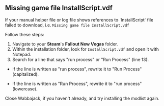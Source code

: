 ## Missing game file InstallScript.vdf

If your manual helper file or log file shows references to 'InstallScript' file failed to download,
i.e. `Missing game file InstallScript.vdf`

Follow these steps:

1. Navigate to your **Steam**'s **Fallout New Vegas** folder.
2. Within the installation folder, look for `InstallScript.vdf` and open it with Notepad.
3. Search for a line that says "run process" or "Run Process" (line 13).

* If the line is written as "run process", rewrite it to "Run Process" (capitalized).

* If the line is written as "Run Process", rewrite it to "run process" (lowercase).

Close Wabbajack, if you haven't already, and try installing the modlist again.
